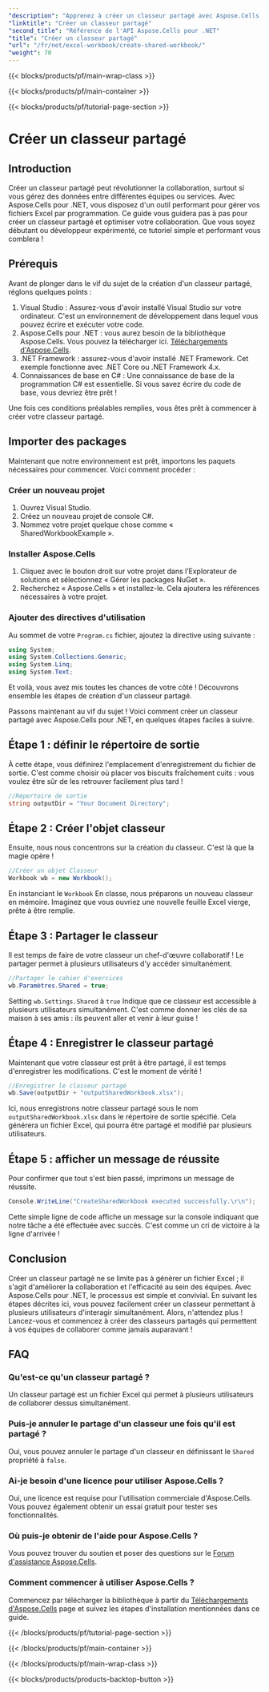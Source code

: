 ```yaml
---
"description": "Apprenez à créer un classeur partagé avec Aspose.Cells pour .NET grâce à ce guide simple et détaillé. Idéal pour améliorer la collaboration en équipe."
"linktitle": "Créer un classeur partagé"
"second_title": "Référence de l'API Aspose.Cells pour .NET"
"title": "Créer un classeur partagé"
"url": "/fr/net/excel-workbook/create-shared-workbook/"
"weight": 70
---
```


{{< blocks/products/pf/main-wrap-class >}}

{{< blocks/products/pf/main-container >}}

{{< blocks/products/pf/tutorial-page-section >}}

# Créer un classeur partagé

## Introduction

Créer un classeur partagé peut révolutionner la collaboration, surtout si vous gérez des données entre différentes équipes ou services. Avec Aspose.Cells pour .NET, vous disposez d'un outil performant pour gérer vos fichiers Excel par programmation. Ce guide vous guidera pas à pas pour créer un classeur partagé et optimiser votre collaboration. Que vous soyez débutant ou développeur expérimenté, ce tutoriel simple et performant vous comblera !

## Prérequis

Avant de plonger dans le vif du sujet de la création d'un classeur partagé, réglons quelques points :

1. Visual Studio : Assurez-vous d'avoir installé Visual Studio sur votre ordinateur. C'est un environnement de développement dans lequel vous pouvez écrire et exécuter votre code.
2. Aspose.Cells pour .NET : vous aurez besoin de la bibliothèque Aspose.Cells. Vous pouvez la télécharger ici. [Téléchargements d'Aspose.Cells](https://releases.aspose.com/cells/net/).
3. .NET Framework : assurez-vous d'avoir installé .NET Framework. Cet exemple fonctionne avec .NET Core ou .NET Framework 4.x.
4. Connaissances de base en C# : Une connaissance de base de la programmation C# est essentielle. Si vous savez écrire du code de base, vous devriez être prêt !

Une fois ces conditions préalables remplies, vous êtes prêt à commencer à créer votre classeur partagé.

## Importer des packages

Maintenant que notre environnement est prêt, importons les paquets nécessaires pour commencer. Voici comment procéder :

### Créer un nouveau projet
1. Ouvrez Visual Studio.
2. Créez un nouveau projet de console C#.
3. Nommez votre projet quelque chose comme « SharedWorkbookExample ».

### Installer Aspose.Cells
1. Cliquez avec le bouton droit sur votre projet dans l’Explorateur de solutions et sélectionnez « Gérer les packages NuGet ».
2. Recherchez « Aspose.Cells » et installez-le. Cela ajoutera les références nécessaires à votre projet.

### Ajouter des directives d'utilisation
Au sommet de votre `Program.cs` fichier, ajoutez la directive using suivante :

```csharp
using System;
using System.Collections.Generic;
using System.Linq;
using System.Text;
```

Et voilà, vous avez mis toutes les chances de votre côté ! Découvrons ensemble les étapes de création d'un classeur partagé.

Passons maintenant au vif du sujet ! Voici comment créer un classeur partagé avec Aspose.Cells pour .NET, en quelques étapes faciles à suivre.

## Étape 1 : définir le répertoire de sortie

À cette étape, vous définirez l'emplacement d'enregistrement du fichier de sortie. C'est comme choisir où placer vos biscuits fraîchement cuits : vous voulez être sûr de les retrouver facilement plus tard !

```csharp
//Répertoire de sortie
string outputDir = "Your Document Directory";
```

## Étape 2 : Créer l'objet classeur

Ensuite, nous nous concentrons sur la création du classeur. C'est là que la magie opère !

```csharp
//Créer un objet Classeur
Workbook wb = new Workbook();
```
En instanciant le `Workbook` En classe, nous préparons un nouveau classeur en mémoire. Imaginez que vous ouvriez une nouvelle feuille Excel vierge, prête à être remplie.

## Étape 3 : Partager le classeur

Il est temps de faire de votre classeur un chef-d'œuvre collaboratif ! Le partager permet à plusieurs utilisateurs d'y accéder simultanément.

```csharp
//Partager le cahier d'exercices
wb.Paramètres.Shared = true;
```
Setting `wb.Settings.Shared` à `true` Indique que ce classeur est accessible à plusieurs utilisateurs simultanément. C'est comme donner les clés de sa maison à ses amis : ils peuvent aller et venir à leur guise !

## Étape 4 : Enregistrer le classeur partagé

Maintenant que votre classeur est prêt à être partagé, il est temps d'enregistrer les modifications. C'est le moment de vérité !

```csharp
//Enregistrer le classeur partagé
wb.Save(outputDir + "outputSharedWorkbook.xlsx");
```
Ici, nous enregistrons notre classeur partagé sous le nom `outputSharedWorkbook.xlsx` dans le répertoire de sortie spécifié. Cela générera un fichier Excel, qui pourra être partagé et modifié par plusieurs utilisateurs.

## Étape 5 : afficher un message de réussite

Pour confirmer que tout s'est bien passé, imprimons un message de réussite.

```csharp
Console.WriteLine("CreateSharedWorkbook executed successfully.\r\n");
```
Cette simple ligne de code affiche un message sur la console indiquant que notre tâche a été effectuée avec succès. C'est comme un cri de victoire à la ligne d'arrivée !

## Conclusion 

Créer un classeur partagé ne se limite pas à générer un fichier Excel ; il s'agit d'améliorer la collaboration et l'efficacité au sein des équipes. Avec Aspose.Cells pour .NET, le processus est simple et convivial. En suivant les étapes décrites ici, vous pouvez facilement créer un classeur permettant à plusieurs utilisateurs d'interagir simultanément. Alors, n'attendez plus ! Lancez-vous et commencez à créer des classeurs partagés qui permettent à vos équipes de collaborer comme jamais auparavant !

## FAQ

### Qu'est-ce qu'un classeur partagé ?
Un classeur partagé est un fichier Excel qui permet à plusieurs utilisateurs de collaborer dessus simultanément.

### Puis-je annuler le partage d'un classeur une fois qu'il est partagé ?
Oui, vous pouvez annuler le partage d'un classeur en définissant le `Shared` propriété à `false`.

### Ai-je besoin d'une licence pour utiliser Aspose.Cells ?
Oui, une licence est requise pour l'utilisation commerciale d'Aspose.Cells. Vous pouvez également obtenir un essai gratuit pour tester ses fonctionnalités.

### Où puis-je obtenir de l'aide pour Aspose.Cells ?
Vous pouvez trouver du soutien et poser des questions sur le [Forum d'assistance Aspose.Cells](https://forum.aspose.com/c/cells/9).

### Comment commencer à utiliser Aspose.Cells ?
Commencez par télécharger la bibliothèque à partir du [Téléchargements d'Aspose.Cells](https://releases.aspose.com/cells/net/) page et suivez les étapes d'installation mentionnées dans ce guide.

{{< /blocks/products/pf/tutorial-page-section >}}

{{< /blocks/products/pf/main-container >}}

{{< /blocks/products/pf/main-wrap-class >}}

{{< blocks/products/products-backtop-button >}}